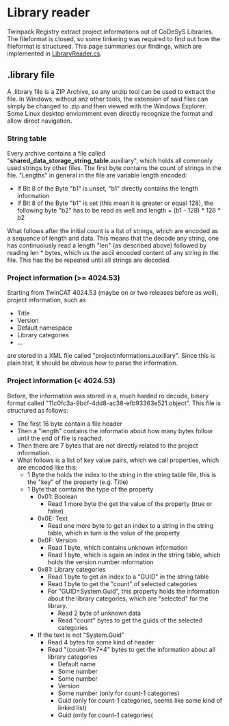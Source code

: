 # Library reader

Twinpack Registry extract project informations out of CoDeSyS Libraries.
The fileformat is closed, so some tinkering was required to find out how the fileformat
is structured. This page summaries our findings, which are implemented in 
[LibraryReader.cs](https://github.com/Zeugwerk/Twinpack/blob/main/TwinpackShared/LibraryReader.cs).

## .library file

A .library file is a ZIP Archive, so any unzip tool can be used to extract
the file. In Windows, without anz other tools, the extension of said files
can simply be changed to .zip and then viewed with the Windows Explorer.
Some Linux desktop enviornment even directly recognize the format and allow
direct navigation.

### String table

Every archive contains a file called "__shared_data_storage_string_table__.auxiliary",
which holds all commonly used strings by other files. The first byte contains the count
of strings in the file. "Lengths" in general in the file are variable length encoded:

- If Bit 8 of the Byte "b1" is unset, "b1" directly contains the length information
- If Bit 8 of the Byte "b1" is set (this mean it is greater or equal 128), the following byte "b2" has to be read as well
  and length = (b1 - 128) * 128 * b2

What follows after the initial count is a list of strings, which are encoded as a sequence of length and data. This means that the decode any
string, one has continuoiusly read a length "len" (as described above) followed by reading len * bytes, which us the ascii encoded content of any string in the file.
This has the be repeated until all strings are decoded.


### Project information (>= 4024.53)

Starting from TwinCAT 4024.53 (maybe on or two releases before as well), project information, such as

- Title
- Version
- Default namespace
- Library categories
- ...

are stored in a XML file called "projectinformations.auxiliary". Since this is plain text, it should be obvious how to parse the information.


### Project information (< 4024.53)

Before, the information was stored in a, much harded ro decode, binary format called 
"11c0fc3a-9bcf-4dd8-ac38-efb93363e521.object". This file is structured as follows:

- The first 16 byte contain a file header
- Then a "length" contains the informatio about how many bytes follow until the end of file is reached.
- Then there are 7 bytes that are not directly related to the project information.
- What follows is a list of key value pairs, which we call properties, which are encoded like this:
  - 1 Byte the holds the index to the string in the string table file, this is the "key" of the property (e.g. Title)
  - 1 Byte that comtains the type of the property
    - 0x01: Boolean
      - Read 1 more byte the get the value of the property (true or false)
    - 0x0E: Text
      - Read one more byte to get an index to a string in the string table, which in turn is the value of the property
    - 0x0F: Version
      - Read 1 byte, which contains unknown information
      - Read 1 byte, which is again an index in the string table, which holds the version number information
    - 0x81: Library categories
      - Read 1 byte to get an index to a "GUID" in the string table
      - Read 1 byte to get the "count" of selected categories
      - For "GUID=System.Guid", this property holds the information about the library categories, which
        are "selected" for the library.
        - Read 2 byte of unknown data
        - Read "count" bytes to get the guids of the selected categories
     - If the text is not "System.Guid"
        - Read 4 bytes for some kind of header
        - Read "(count-1)*7+4" bytes to get the information about all library categories
          - Default name
          - Some number
          - Some number
          - Version
          - Some number (only for count-1 categories)
          - Guid (only for count-1 categories, seems like some kind of linked list)
          - Guid (only for count-1 categories(
